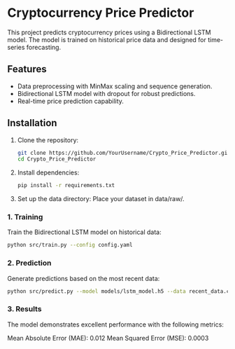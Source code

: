 # Cryptocurrency Price Predictor

This project predicts cryptocurrency prices using a Bidirectional LSTM model. The model is trained on historical price data and designed for time-series forecasting.

## Features
- Data preprocessing with MinMax scaling and sequence generation.
- Bidirectional LSTM model with dropout for robust predictions.
- Real-time price prediction capability.

## Installation
1. Clone the repository:
   ```bash
   git clone https://github.com/YourUsername/Crypto_Price_Predictor.git
   cd Crypto_Price_Predictor
2. Install dependencies:
   ```bash
   pip install -r requirements.txt
3. Set up the data directory:
    Place your dataset in data/raw/.


### **1. Training**
Train the Bidirectional LSTM model on historical data:
```bash
python src/train.py --config config.yaml
```
### **2. Prediction**
Generate predictions based on the most recent data:
```bash
python src/predict.py --model models/lstm_model.h5 --data recent_data.csv
```
### **3. Results**
The model demonstrates excellent performance with the following metrics:

Mean Absolute Error (MAE): 0.012
Mean Squared Error (MSE): 0.0003

